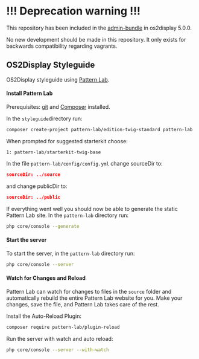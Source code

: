 # !!! Deprecation warning !!!

This repository has been included in the [admin-bundle](https://github.com/os2display/admin-bundle) in os2display 5.0.0.

No new development should be made in this repository. It only exists for backwards compatibility regarding vagrants.


## OS2Display Styleguide

OS2Display styleguide using [Pattern Lab](http://patternlab.io/).

#### Install Pattern Lab

Prerequisites: [git](https://git-scm.com/) and [Composer](https://getcomposer.org/) installed.

In the `styleguide`directory run:

```sh
composer create-project pattern-lab/edition-twig-standard pattern-lab
```

When prompted for suggested starterkit choose:

```
1: pattern-lab/starterkit-twig-base
```

In the file `pattern-lab/config/config.yml` change sourceDir to:

```json
sourceDir: ../source
```

and change publicDir to:

```json
sourceDir: ../public
```

If everything went well you should now be able to generate the static Pattern Lab site. In the `pattern-lab` directory run:

```sh
php core/console --generate
```

#### Start the server

To start the server, in the `pattern-lab` directory run:

```sh
php core/console --server
```

#### Watch for Changes and Reload

Pattern Lab can watch for changes to files in the `source` folder and automatically rebuild the entire Pattern Lab
website for you. Make your changes, save the file, and Pattern Lab takes care of the rest.

Install the Auto-Reload Plugin:

```sh
composer require pattern-lab/plugin-reload
```

Run the server with watch and auto reload:

```sh
php core/console --server --with-watch
```
